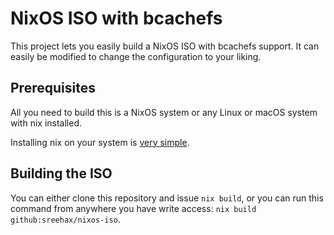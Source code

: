 # NixOS ISO with bcachefs
This project lets you easily build a NixOS ISO with bcachefs support. It can easily be modified to change the configuration to your liking.

## Prerequisites
All you need to build this is a NixOS system or any Linux or macOS system  with nix installed.

Installing nix on your system is [very simple](https://zero-to-nix.com/start/install).

## Building the ISO
You can either clone this repository and issue `nix build`, or you can run this command from anywhere you have write access: `nix build github:sreehax/nixos-iso`.

